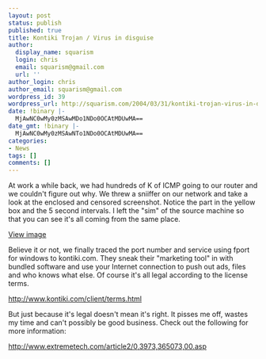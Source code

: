 ```yaml
---
layout: post
status: publish
published: true
title: Kontiki Trojan / Virus in disguise
author:
  display_name: squarism
  login: chris
  email: squarism@gmail.com
  url: ''
author_login: chris
author_email: squarism@gmail.com
wordpress_id: 39
wordpress_url: http://squarism.com/2004/03/31/kontiki-trojan-virus-in-disguise/
date: !binary |-
  MjAwNC0wMy0zMSAwMDo1NDo0OCAtMDUwMA==
date_gmt: !binary |-
  MjAwNC0wMy0zMSAwNTo1NDo0OCAtMDUwMA==
categories:
- News
tags: []
comments: []
---
```

At work a while back, we had hundreds of K of ICMP going to our router and we couldn't figure out why.  We threw a sniiffer on our network and take a look at the enclosed and censored screenshot.  Notice the part in the yellow box and the 5 second intervals.  I left the "sim" of the source machine so that you can see it's all coming from the same place.

[View image](http://squarism.com/archives/dump.html)

Believe it or not, we finally traced the port number and service using fport for windows to kontiki.com.  They sneak their "marketing tool" in with bundled software and use your Internet connection to push out ads, files and who knows what else.  Of course it's all legal according to the license terms.

http://www.kontiki.com/client/terms.html

But just because it's legal doesn't mean it's right.  It pisses me off, wastes my time and can't possibly be good business.  Check out the following for more information:

http://www.extremetech.com/article2/0,3973,365073,00.asp